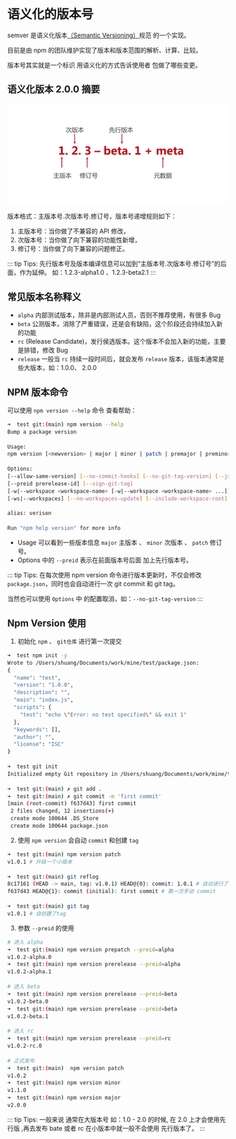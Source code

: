 # 语义化的版本号

semver 是语义化版本[（Semantic Versioning）](https://semver.org/)规范 的一个实现。

目前是由 npm 的团队维护实现了版本和版本范围的解析、计算、比较。

版本号其实就是一个标识 用语义化的方式告诉使用者 包做了哪些变更。

## 语义化版本 2.0.0 摘要

![](./assets/npm-version-1.jpg)

版本格式：主版本号.次版本号.修订号，版本号递增规则如下：

1. 主版本号：当你做了不兼容的 API 修改，
2. 次版本号：当你做了向下兼容的功能性新增，
3. 修订号：当你做了向下兼容的问题修正。

::: tip Tips:
先行版本号及版本编译信息可以加到“主版本号.次版本号.修订号”的后面，作为延伸。
如：1.2.3-alpha1.0 、1.2.3-beta2.1
:::

## 常见版本名称释义

- `alpha` 内部测试版本，除非是内部测试人员，否则不推荐使用，有很多 Bug
- `beta` 公测版本，消除了严重错误，还是会有缺陷，这个阶段还会持续加入新的功能
- `rc` (Release Candidate)，发行侯选版本。这个版本不会加入新的功能，主要是排错，修改 Bug
- `release` 一般当 `rc` 持续一段时间后，就会发布 `release` 版本，该版本通常是些大版本，如：1.0.0、 2.0.0

## NPM 版本命令

可以使用 `npm version --help` 命令 查看帮助：

```bash
➜  test git:(main) npm version --help
Bump a package version

Usage:
npm version [<newversion> | major | minor | patch | premajor | preminor | prepatch | prerelease | from-git]

Options:
[--allow-same-version] [--no-commit-hooks] [--no-git-tag-version] [--json]
[--preid prerelease-id] [--sign-git-tag]
[-w|--workspace <workspace-name> [-w|--workspace <workspace-name> ...]]
[-ws|--workspaces] [--no-workspaces-update] [--include-workspace-root]

alias: verison

Run "npm help version" for more info
```

- Usage 可以看到一些版本信息 `major` 主版本 、 `minor` 次版本 、 `patch` 修订号。
- Options 中的 `--preid` 表示在前面版本号后面 加上先行版本号。

::: tip Tips:
在每次使用 npm version 命令进行版本更新时，不仅会修改`package.json`，同时也会自动进行一次 git commit 和 git tag。

当然也可以使用 `Options` 中 的配置取消，如：`--no-git-tag-version`
:::

## Npm Version 使用

1. 初始化 `npm` 、 `git仓库` 进行第一次提交

```bash
➜  test npm init -y
Wrote to /Users/shuang/Documents/work/mine/test/package.json:
{
  "name": "test",
  "version": "1.0.0",
  "description": "",
  "main": "index.js",
  "scripts": {
    "test": "echo \"Error: no test specified\" && exit 1"
  },
  "keywords": [],
  "author": "",
  "license": "ISC"
}

➜  test git init
Initialized empty Git repository in /Users/shuang/Documents/work/mine/test/.git/

➜  test git:(main) ✗ git add .
➜  test git:(main) ✗ git commit -m 'first commit'
[main (root-commit) f637d43] first commit
 2 files changed, 12 insertions(+)
 create mode 100644 .DS_Store
 create mode 100644 package.json
```

2. 使用 `npm version` 会自动 `commit` 和创建 `tag`

```bash
➜  test git:(main) npm version patch
v1.0.1 # 升级一个小版本

➜  test git:(main) git reflog
8c17161 (HEAD -> main, tag: v1.0.1) HEAD@{0}: commit: 1.0.1 # 自动进行了commit
f637d43 HEAD@{1}: commit (initial): first commit # 第一次手动 commit

➜  test git:(main) git tag
v1.0.1 # 自创建了tag
```

3. 参数 `--preid` 的使用

```bash
# 进入 alpha
➜  test git:(main) npm version prepatch --preid=alpha
v1.0.2-alpha.0
➜  test git:(main) npm version prerelease --preid=alpha
v1.0.2-alpha.1

# 进入 beta
➜  test git:(main) npm version prerelease --preid=beta
v1.0.2-beta.0
➜  test git:(main) npm version prerelease --preid=beta
v1.0.2-beta.1

# 进入 rc
➜  test git:(main) npm version prerelease --preid=rc
v1.0.2-rc.0

# 正式发布
➜  test git:(main)  npm version patch
v1.0.2
➜  test git:(main) npm version minor
v1.1.0
➜  test git:(main) npm version major
v2.0.0
```

::: tip Tips:
一般来说 通常在大版本号 如：1.0 - 2.0 的时候, 在 2.0 上才会使用先行版 ,再去发布 bate 或者 rc
在小版本中就一般不会使用 先行版本了。
:::
